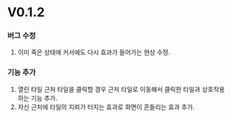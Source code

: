 # V0.1.2
### 버그 수정
1. 이미 죽은 상태에 커서에도 다시 효과가 들어가는 현상 수정.

### 기능 추가
1. 열린 타일 근처 타일을 클릭할 경우 근처 타일로 이동해서 클릭한 타일과 상호작용하는 기능 추가.
2. 자신 근처에 타일의 지뢰가 터지는 효과로 화면이 흔들리는 효과 추가.
